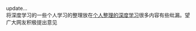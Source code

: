 update...    
将深度学习的一些个人学习的整理放在[个人整理的深度学习](https://www.gitbook.com/book/peterchenyijie/deep_learning/details)很多内容有些纰漏。望广大网友积极提出意见
